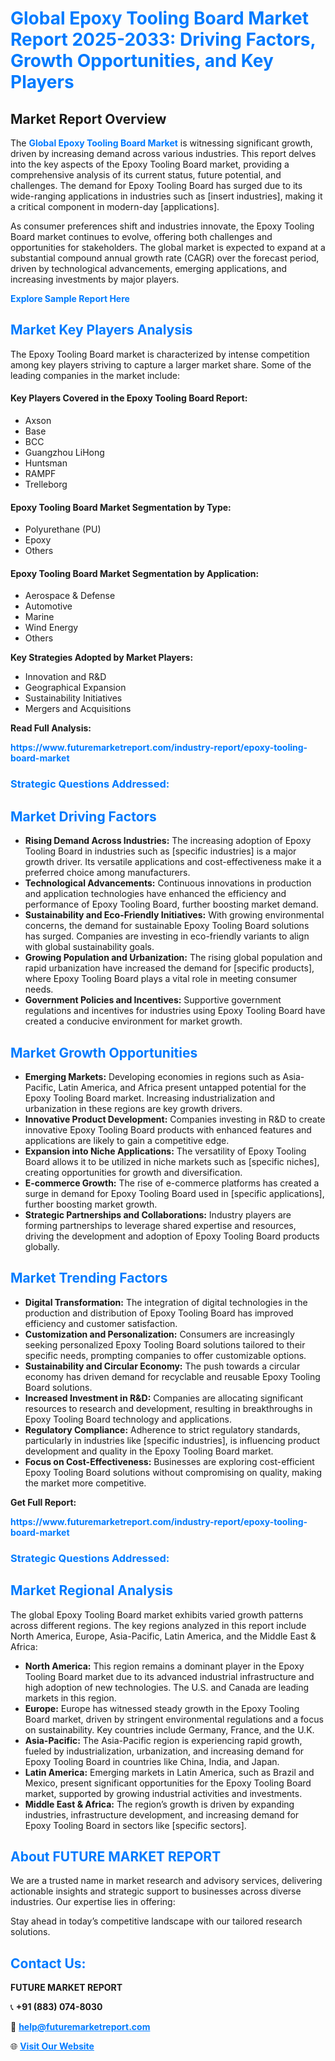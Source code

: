 <h1 style="color: #007BFF;">Global Epoxy Tooling Board Market Report 2025-2033: Driving Factors, Growth Opportunities, and Key Players</h1>

<section id="overview">
<h2>Market Report Overview</h2>
<p>The <a href="https://www.futuremarketreport.com/industry-report/epoxy-tooling-board-market" style="color: #007BFF; text-decoration: none;"><strong>Global Epoxy Tooling Board Market</strong></a> is witnessing significant growth, driven by increasing demand across various industries. This report delves into the key aspects of the Epoxy Tooling Board market, providing a comprehensive analysis of its current status, future potential, and challenges. The demand for Epoxy Tooling Board has surged due to its wide-ranging applications in industries such as [insert industries], making it a critical component in modern-day [applications].</p>
<p>As consumer preferences shift and industries innovate, the Epoxy Tooling Board market continues to evolve, offering both challenges and opportunities for stakeholders. The global market is expected to expand at a substantial compound annual growth rate (CAGR) over the forecast period, driven by technological advancements, emerging applications, and increasing investments by major players.</p>
</section>

<section id="overview">
<p><a href="https://www.futuremarketreport.com/request-sample/reportId=50708" style="color: #007BFF; text-decoration: none;"><strong>Explore Sample Report Here</strong></a></p>
</section>

<section id="key-players">
<h2 style="color: #007BFF;">Market Key Players Analysis</h2>
<p>The Epoxy Tooling Board market is characterized by intense competition among key players striving to capture a larger market share. Some of the leading companies in the market include:</p>
<h4>Key Players Covered in the Epoxy Tooling Board Report:</h4>
<ul><li>Axson</li><li>Base</li><li>BCC</li><li>Guangzhou LiHong</li><li>Huntsman</li><li>RAMPF</li><li>Trelleborg</li></ul>
<h4>Epoxy Tooling Board Market Segmentation by Type:</h4>
<ul><li>Polyurethane (PU)</li><li>Epoxy</li><li>Others</li></ul>

<h4>Epoxy Tooling Board Market Segmentation by Application:</h4>
<ul><li>Aerospace &amp; Defense</li><li>Automotive</li><li>Marine</li><li>Wind Energy</li><li>Others</li></ul>
<p><strong>Key Strategies Adopted by Market Players:</strong></p>
<ul>
<li>Innovation and R&D</li>
<li>Geographical Expansion</li>
<li>Sustainability Initiatives</li>
<li>Mergers and Acquisitions</li>
</ul>
</section>

<section>
<p><strong>Read Full Analysis: </strong></p><a href="https://www.futuremarketreport.com/industry-report/epoxy-tooling-board-market" style="color: #007BFF; text-decoration: none;"><strong>https://www.futuremarketreport.com/industry-report/epoxy-tooling-board-market</strong></a>
<h3 style="color: #007BFF;">Strategic Questions Addressed:</h3>
</section>

<section id="driving-factors">
<h2 style="color: #007BFF;">Market Driving Factors</h2>
<ul>
<li><strong>Rising Demand Across Industries:</strong> The increasing adoption of Epoxy Tooling Board in industries such as [specific industries] is a major growth driver. Its versatile applications and cost-effectiveness make it a preferred choice among manufacturers.</li>
<li><strong>Technological Advancements:</strong> Continuous innovations in production and application technologies have enhanced the efficiency and performance of Epoxy Tooling Board, further boosting market demand.</li>
<li><strong>Sustainability and Eco-Friendly Initiatives:</strong> With growing environmental concerns, the demand for sustainable Epoxy Tooling Board solutions has surged. Companies are investing in eco-friendly variants to align with global sustainability goals.</li>
<li><strong>Growing Population and Urbanization:</strong> The rising global population and rapid urbanization have increased the demand for [specific products], where Epoxy Tooling Board plays a vital role in meeting consumer needs.</li>
<li><strong>Government Policies and Incentives:</strong> Supportive government regulations and incentives for industries using Epoxy Tooling Board have created a conducive environment for market growth.</li>
</ul>
</section>

<section id="growth-opportunities">
<h2 style="color: #007BFF;">Market Growth Opportunities</h2>
<ul>
<li><strong>Emerging Markets:</strong> Developing economies in regions such as Asia-Pacific, Latin America, and Africa present untapped potential for the Epoxy Tooling Board market. Increasing industrialization and urbanization in these regions are key growth drivers.</li>
<li><strong>Innovative Product Development:</strong> Companies investing in R&D to create innovative Epoxy Tooling Board products with enhanced features and applications are likely to gain a competitive edge.</li>
<li><strong>Expansion into Niche Applications:</strong> The versatility of Epoxy Tooling Board allows it to be utilized in niche markets such as [specific niches], creating opportunities for growth and diversification.</li>
<li><strong>E-commerce Growth:</strong> The rise of e-commerce platforms has created a surge in demand for Epoxy Tooling Board used in [specific applications], further boosting market growth.</li>
<li><strong>Strategic Partnerships and Collaborations:</strong> Industry players are forming partnerships to leverage shared expertise and resources, driving the development and adoption of Epoxy Tooling Board products globally.</li>
</ul>
</section>

<section id="trending-factors">
<h2 style="color: #007BFF;">Market Trending Factors</h2>
<ul>
<li><strong>Digital Transformation:</strong> The integration of digital technologies in the production and distribution of Epoxy Tooling Board has improved efficiency and customer satisfaction.</li>
<li><strong>Customization and Personalization:</strong> Consumers are increasingly seeking personalized Epoxy Tooling Board solutions tailored to their specific needs, prompting companies to offer customizable options.</li>
<li><strong>Sustainability and Circular Economy:</strong> The push towards a circular economy has driven demand for recyclable and reusable Epoxy Tooling Board solutions.</li>
<li><strong>Increased Investment in R&D:</strong> Companies are allocating significant resources to research and development, resulting in breakthroughs in Epoxy Tooling Board technology and applications.</li>
<li><strong>Regulatory Compliance:</strong> Adherence to strict regulatory standards, particularly in industries like [specific industries], is influencing product development and quality in the Epoxy Tooling Board market.</li>
<li><strong>Focus on Cost-Effectiveness:</strong> Businesses are exploring cost-efficient Epoxy Tooling Board solutions without compromising on quality, making the market more competitive.</li>
</ul>
</section>

<section>
<p><strong>Get Full Report: </strong></p><a href="https://www.futuremarketreport.com/industry-report/epoxy-tooling-board-market" style="color: #007BFF; text-decoration: none;"><strong>https://www.futuremarketreport.com/industry-report/epoxy-tooling-board-market</strong></a>
<h3 style="color: #007BFF;">Strategic Questions Addressed:</h3>
</section>


<section id="regional-analysis">
<h2 style="color: #007BFF;">Market Regional Analysis</h2>
<p>The global Epoxy Tooling Board market exhibits varied growth patterns across different regions. The key regions analyzed in this report include North America, Europe, Asia-Pacific, Latin America, and the Middle East & Africa:</p>
<ul>
<li><strong>North America:</strong> This region remains a dominant player in the Epoxy Tooling Board market due to its advanced industrial infrastructure and high adoption of new technologies. The U.S. and Canada are leading markets in this region.</li>
<li><strong>Europe:</strong> Europe has witnessed steady growth in the Epoxy Tooling Board market, driven by stringent environmental regulations and a focus on sustainability. Key countries include Germany, France, and the U.K.</li>
<li><strong>Asia-Pacific:</strong> The Asia-Pacific region is experiencing rapid growth, fueled by industrialization, urbanization, and increasing demand for Epoxy Tooling Board in countries like China, India, and Japan.</li>
<li><strong>Latin America:</strong> Emerging markets in Latin America, such as Brazil and Mexico, present significant opportunities for the Epoxy Tooling Board market, supported by growing industrial activities and investments.</li>
<li><strong>Middle East & Africa:</strong> The region’s growth is driven by expanding industries, infrastructure development, and increasing demand for Epoxy Tooling Board in sectors like [specific sectors].</li>
</ul>
</section>

<footer>
<h2 style="color: #007BFF;">About FUTURE MARKET REPORT</h2>
<p>We are a trusted name in market research and advisory services, delivering actionable insights and strategic support to businesses across diverse industries. Our expertise lies in offering:</p>

<p>Stay ahead in today’s competitive landscape with our tailored research solutions.</p>

<h2 style="color: #007BFF;">Contact Us:</h2>
<p><strong>FUTURE MARKET REPORT</strong></p>
<p>📞 <strong>+91 (883) 074-8030</strong></p>
<p>📧 <strong><a href="mailto:help@futuremarketreport.com" style="color: #007BFF;">help@futuremarketreport.com</a></strong></p>
<p>🌐 <strong><a href="https://www.futuremarketreport.com/" style="color: #007BFF;">Visit Our Website</a></strong></p>
</footer>